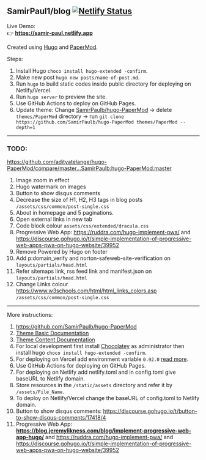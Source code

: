 ## SamirPaul1/blog [![Netlify Status](https://api.netlify.com/api/v1/badges/b56b7503-1490-4541-9575-39441bfea6c0/deploy-status)](https://app.netlify.com/sites/samir-paul/deploys)

Live Demo: \
👉 **https://samir-paul.netlify.app** 


Created using [Hugo](https://gohugo.io/getting-started/installing/) and [PaperMod](https://github.com/SamirPaulb/hugo-PaperMod).

Steps:
1. Install Hugo ```choco install hugo-extended -confirm```.
2. Make new post ```hugo new posts/name-of-post.md```.
3. Run ```hugo``` to build static codes inside public directory for deploying on Netlify/Vercel.
4. Run ```hugo server``` to preview the site. 
5. Use GitHub Actions to deploy on GitHub Pages.
6. Update theme: Change [SamirPaulb/hugo-PaperMod](https://github.com/SamirPaul1/hugo-PaperMod) -> delete ```themes/PaperMod``` directory -> run ```git clone https://github.com/SamirPaulb/hugo-PaperMod themes/PaperMod --depth=1```

---
### TODO:
https://github.com/adityatelange/hugo-PaperMod/compare/master...SamirPaulb:hugo-PaperMod:master
1. Image zoom in effect
2. Hugo watermark on images
3. Button to show disqus comments
4. Decrease the size of H1, H2, H3 tags in blog posts ```/assets/css/common/post-single.css```
5. About in homepage and 5 paginations.
6. Open external links in new tab
7. Code block colour ```assets/css/extended/dracula.css```
8. Progressive Web App: https://ruddra.com/hugo-implement-pwa/  and  https://discourse.gohugo.io/t/simple-implementation-of-progressive-web-apps-pwa-on-hugo-website/39952
9. Remove Powered by Hugo on footer
10. Add p:domain_verify and norton-safeweb-site-verification on ```layouts/partials/head.html```
11. Refer sitemaps link, rss feed link and  manifest.json on ```layouts/partials/head.html```
12. Change Links colour https://www.w3schools.com/html/html_links_colors.asp  ```/assets/css/common/post-single.css```

---

More instructions:
1. https://github.com/SamirPaulb/hugo-PaperMod
2. [Theme Basic Documentation](https://adityatelange.github.io/hugo-PaperMod/posts/papermod/papermod-installation/)
3. [Theme Content Documentation](https://adityatelange.github.io/hugo-PaperMod/posts/papermod/papermod-features/)
4. For local development first install [Chocolatey](https://docs.chocolatey.org/en-us/choco/setup#install-from-powershell-v3) as administrator then install hugo ```choco install hugo-extended -confirm```.
5. For deploying on Vercel add environment variable ```0.92.0``` [read more](https://github.com/vercel/vercel/discussions/5834#discussioncomment-2544322).
6. Use GitHub Actions for deploying on GitHub Pages.
7. For deploying on Netlify add netlify.toml and in config.toml give baseURL to Netlify domain.
8. Store resources in the ```/static/assets``` directory and refer it by ```/assets/File_Name```.
9. To deploy on Netlify/Vercel change the baseURL of config.toml to Netlify domain.
10. Button to show disqus comments: https://discourse.gohugo.io/t/button-to-show-disqus-comments/17418/4
11. Progressive Web App: **https://blog.jeremylikness.com/blog/implement-progressive-web-app-hugo/**   and  https://ruddra.com/hugo-implement-pwa/  and  https://discourse.gohugo.io/t/simple-implementation-of-progressive-web-apps-pwa-on-hugo-website/39952 
